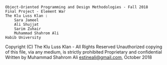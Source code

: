 	Object-Oriented Programming and Design Methodologies - Fall 2018
	Final Project - Element War
	The Klu Luss Klan : 
        Sara Jameel 
        Ali Shujjat 
        Sarim Zuhair 
        Muhammad Shahrom Ali
	Habib University
	
  Copyright (C) The Klu Luss Klan - All Rights Reserved
	Unauthorized copying of this file, via any medium, is strictly prohibited
	Proprietary and confidential
  Written by Muhammad Shahrom Ali <estineali@gmail.com>, October 2018
